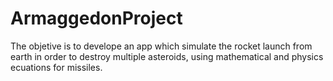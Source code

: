# ArmaggedonProject
The objetive is to develope an app which simulate the rocket launch from earth in order to destroy multiple asteroids, using mathematical and physics ecuations for missiles.
